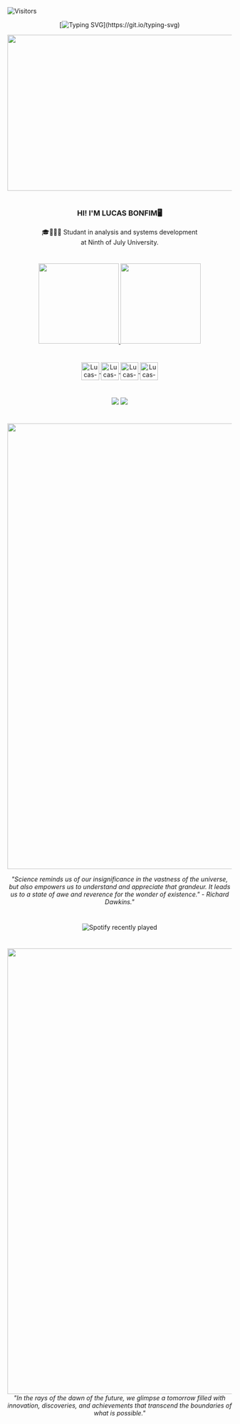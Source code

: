 ![Visitors](https://api.visitorbadge.io/api/visitors?path=https%3A%2F%2Fgithub.com%2FBonfimLucas&label=visitors&labelColor=%23363636&countColor=%231e90ff&style=plastic)

<div align='center'>

[![Typing SVG](https://readme-typing-svg.herokuapp.com?font=Fira+Code&pause=1000&color=186DF7&random=false&width=435&lines=Bem-vindo(a)+ao+meu+perfil+no+Github.;Welcome+to+my+Github+profile.)](https://git.io/typing-svg)
 
<img src='https://i.pinimg.com/originals/9f/92/6c/9f926c8c220127d81c8ba6897aa8d5db.gif' width="1000" height="350">


#
<div align = "center">
<H3> HI! I'M LUCAS BONFIM🖥</H3>
🎓👨🏽‍🎓 Studant in analysis and systems development<br> at Ninth of July University.<br>
</div>

#

<div align="center">
  <a href="https://github.com/BonfimLucas">
  <img height="180em" src="https://github-readme-stats.vercel.app/api?username=BonfimLucas&show_icons=true&theme=holi"/>
  <img height="180em" src="https://github-readme-stats.vercel.app/api/top-langs/?username=BonfimLucas&layout=compact&langs_count=7&theme=holi"/>
</div>
  
 #
    
  <div align="center">
  <img align="center" alt="Lucas-HTML" height="40" width="40" src="https://cdn.jsdelivr.net/gh/devicons/devicon/icons/html5/html5-original.svg"/>
  <img align="center" alt="Lucas-CSS" height="40" width="40" src="https://cdn.jsdelivr.net/gh/devicons/devicon/icons/css3/css3-original.svg"/>
  <img align="center" alt="Lucas-JAVASCRIPT" height="40" width="40" src="https://cdn.jsdelivr.net/gh/devicons/devicon/icons/javascript/javascript-original.svg"/>
  <img align="center" alt="Lucas-Figma" height="40" width="40" src="https://cdn.jsdelivr.net/gh/devicons/devicon/icons/figma/figma-original.svg" />
  
  
 
    
  
    
  </div>
  
  #
    
  <div align="center">
   
   <a href="https://www.linkedin.com/in/lfranco-lucas/" target="_blank"><img src="https://img.shields.io/badge/LinkedIn-0077B5?style=for-the-badge&logo=linkedin&logoColor=white" target="_blank"></a>
   <a href="https://open.spotify.com/user/0629dlkwu27l6v9mv9ht9ccom" target="_blank"><img src="https://img.shields.io/badge/Spotify-1ED760?&style=for-the-badge&logo=spotify&logoColor=white" target="_blank"></a>
  </div>

#

<div align = 'center'>

<img src="https://i.pinimg.com/originals/60/b4/8f/60b48f38dbbfc280db52f066ebc15160.gif" width="1000">


 <i>"Science reminds us of our insignificance in the vastness of the universe, but also empowers us to understand and appreciate that grandeur. It leads us to a state of awe and reverence for the wonder of existence." - Richard Dawkins."</i>
</div>

#

<div align="center">

![Spotify recently played](https://spotify-recently-played-readme.vercel.app/api?user=0629dlkwu27l6v9mv9ht9ccom&count=1)

</div>  
 
 #
 
 <div align = 'center'>
  
 <img src="https://i.pinimg.com/originals/34/d7/a3/34d7a3bbe7ab056f213e66c7182dd57e.gif" width = "1000">
 <i>
"In the rays of the dawn of the future, we glimpse a tomorrow filled with innovation, discoveries, and achievements that transcend the boundaries of what is possible."</i>
 
 </div>
